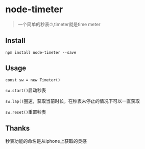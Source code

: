 # node-timeter

> 一个简单的秒表⏱,timeter就是time meter

## Install

```npm install node-timeter --save```

## Usage

```const sw = new Timeter()```

```sw.start()```启动秒表

```sw.lap()```圈速，获取当前时长，在秒表未停止的情况下可以一直获取

```sw.reset()```重置秒表

## Thanks

秒表功能的命名是从iphone上获取的灵感


